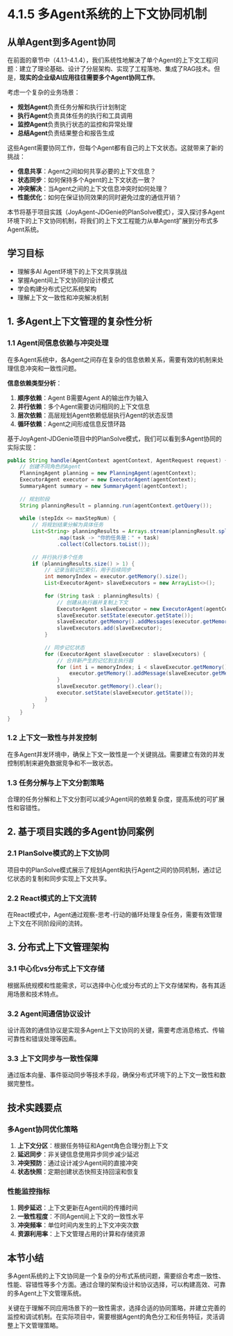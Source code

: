 # 4.1.5 多Agent系统的上下文协同机制

## 从单Agent到多Agent协同

在前面的章节中（4.1.1-4.1.4），我们系统性地解决了单个Agent的上下文工程问题：建立了理论基础、设计了分层架构、实现了工程落地、集成了RAG技术。但是，**现实的企业级AI应用往往需要多个Agent协同工作**。

考虑一个复杂的业务场景：
- **规划Agent**负责任务分解和执行计划制定
- **执行Agent**负责具体任务的执行和工具调用
- **监控Agent**负责执行状态的监控和异常处理
- **总结Agent**负责结果整合和报告生成

这些Agent需要协同工作，但每个Agent都有自己的上下文状态。这就带来了新的挑战：
- **信息共享**：Agent之间如何共享必要的上下文信息？
- **状态同步**：如何保持多个Agent的上下文状态一致？
- **冲突解决**：当Agent之间的上下文信息冲突时如何处理？
- **性能优化**：如何在保证协同效果的同时避免过度的通信开销？

本节将基于项目实践（JoyAgent-JDGenie的PlanSolve模式），深入探讨多Agent环境下的上下文协同机制，将我们的上下文工程能力从单Agent扩展到分布式多Agent系统。

## 学习目标

- 理解多AI Agent环境下的上下文共享挑战
- 掌握Agent间上下文协同的设计模式
- 学会构建分布式记忆系统架构
- 理解上下文一致性和冲突解决机制

## 1. 多Agent上下文管理的复杂性分析

### 1.1 Agent间信息依赖与冲突处理

在多Agent系统中，各Agent之间存在复杂的信息依赖关系，需要有效的机制来处理信息冲突和一致性问题。

**信息依赖类型分析**：

1. **顺序依赖**：Agent B需要Agent A的输出作为输入
2. **并行依赖**：多个Agent需要访问相同的上下文信息
3. **层次依赖**：高层规划Agent依赖低层执行Agent的状态反馈
4. **循环依赖**：Agent之间形成信息反馈环路

基于JoyAgent-JDGenie项目中的PlanSolve模式，我们可以看到多Agent协同的实际实现：

```java
public String handle(AgentContext agentContext, AgentRequest request) {
    // 创建不同角色的Agent
    PlanningAgent planning = new PlanningAgent(agentContext);
    ExecutorAgent executor = new ExecutorAgent(agentContext);
    SummaryAgent summary = new SummaryAgent(agentContext);
    
    // 规划阶段
    String planningResult = planning.run(agentContext.getQuery());
    
    while (stepIdx <= maxStepNum) {
        // 将规划结果分解为具体任务
        List<String> planningResults = Arrays.stream(planningResult.split("<sep>"))
                .map(task -> "你的任务是：" + task)
                .collect(Collectors.toList());
        
        // 并行执行多个任务
        if (planningResults.size() > 1) {
            // 记录当前记忆索引，用于后续同步
            int memoryIndex = executor.getMemory().size();
            List<ExecutorAgent> slaveExecutors = new ArrayList<>();
            
            for (String task : planningResults) {
                // 创建从执行器并复制上下文
                ExecutorAgent slaveExecutor = new ExecutorAgent(agentContext);
                slaveExecutor.setState(executor.getState());
                slaveExecutor.getMemory().addMessages(executor.getMemory().getMessages());
                slaveExecutors.add(slaveExecutor);
            }
            
            // 同步记忆状态
            for (ExecutorAgent slaveExecutor : slaveExecutors) {
                // 合并新产生的记忆到主执行器
                for (int i = memoryIndex; i < slaveExecutor.getMemory().size(); i++) {
                    executor.getMemory().addMessage(slaveExecutor.getMemory().get(i));
                }
                slaveExecutor.getMemory().clear();
                executor.setState(slaveExecutor.getState());
            }
        }
    }
}
```

### 1.2 上下文一致性与并发控制

在多Agent并发环境中，确保上下文一致性是一个关键挑战。需要建立有效的并发控制机制来避免数据竞争和不一致状态。

### 1.3 任务分解与上下文分割策略

合理的任务分解和上下文分割可以减少Agent间的依赖复杂度，提高系统的可扩展性和容错性。

## 2. 基于项目实践的多Agent协同案例

### 2.1 PlanSolve模式的上下文协同

项目中的PlanSolve模式展示了规划Agent和执行Agent之间的协同机制，通过记忆状态的复制和同步实现上下文共享。

### 2.2 React模式的上下文流转

在React模式中，Agent通过观察-思考-行动的循环处理复杂任务，需要有效管理上下文在不同阶段间的流转。

## 3. 分布式上下文管理架构

### 3.1 中心化vs分布式上下文存储

根据系统规模和性能需求，可以选择中心化或分布式的上下文存储架构，各有其适用场景和技术特点。

### 3.2 Agent间通信协议设计

设计高效的通信协议是实现多Agent上下文协同的关键，需要考虑消息格式、传输可靠性和错误处理等因素。

### 3.3 上下文同步与一致性保障

通过版本向量、事件驱动同步等技术手段，确保分布式环境下的上下文一致性和数据完整性。

## 技术实践要点

### 多Agent协同优化策略

1. **上下文分区**：根据任务特征和Agent角色合理分割上下文
2. **延迟同步**：非关键信息使用异步同步减少延迟
3. **冲突预防**：通过设计减少Agent间的直接冲突
4. **状态快照**：定期创建状态快照支持回滚和恢复

### 性能监控指标

1. **同步延迟**：上下文更新在Agent间的传播时间
2. **一致性程度**：不同Agent间上下文的一致性水平
3. **冲突频率**：单位时间内发生的上下文冲突次数
4. **资源利用率**：上下文管理占用的计算和存储资源

## 本节小结

多Agent系统的上下文协同是一个复杂的分布式系统问题，需要综合考虑一致性、性能、容错性等多个方面。通过合理的架构设计和协议选择，可以构建高效、可靠的多Agent上下文管理系统。

关键在于理解不同应用场景下的一致性需求，选择合适的协同策略，并建立完善的监控和调试机制。在实际项目中，需要根据Agent的角色分工和任务特征，灵活调整上下文管理策略。
